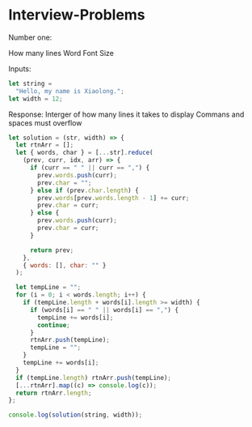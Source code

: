 # Interview-Problems

Number one:

How many lines
Word Font Size


Inputs:
```javascript
let string =
  "Hello, my name is Xiaolong.";
let width = 12;
```

Response: Interger of how many lines it takes to display
Commans and spaces must overflow

```javascript
let solution = (str, width) => {
  let rtnArr = [];
  let { words, char } = [...str].reduce(
    (prev, curr, idx, arr) => {
      if (curr == " " || curr == ",") {
        prev.words.push(curr);
        prev.char = "";
      } else if (prev.char.length) {
        prev.words[prev.words.length - 1] += curr;
        prev.char = curr;
      } else {
        prev.words.push(curr);
        prev.char = curr;
      }

      return prev;
    },
    { words: [], char: "" }
  );

  let tempLine = "";
  for (i = 0; i < words.length; i++) {
    if (tempLine.length + words[i].length >= width) {
      if (words[i] == " " || words[i] == ",") {
        tempLine += words[i];
        continue;
      }
      rtnArr.push(tempLine);
      tempLine = "";
    }
    tempLine += words[i];
  }
  if (tempLine.length) rtnArr.push(tempLine);
  [...rtnArr].map((c) => console.log(c));
  return rtnArr.length;
};

console.log(solution(string, width));
```
